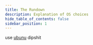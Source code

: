 ```yaml
---
title: The Rundown
description: Explanation of OS choices
hide_table_of_contents: false
sidebar_position: 1
---
```


use [ubunu](/docs/guides/operating-systems/Linux/ubuntu/ubuntu-18.md) dipshit
